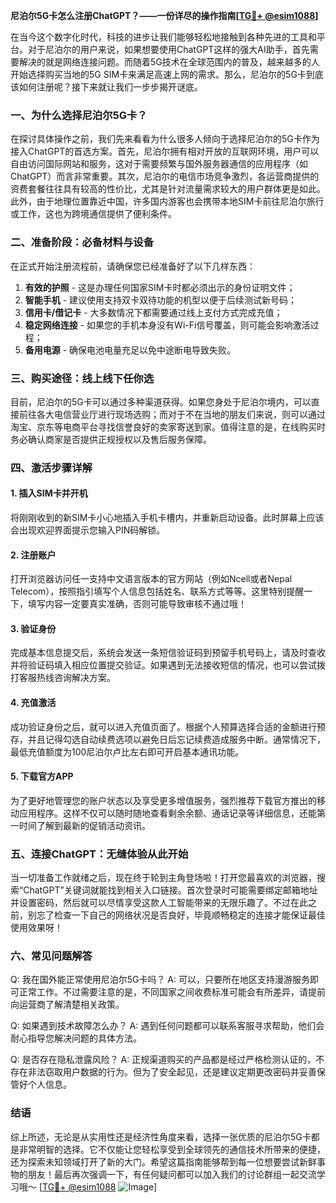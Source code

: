 **尼泊尔5G卡怎么注册ChatGPT？——一份详尽的操作指南[[TG💪+ @esim1088](https://t.me/s/esim1088)]**

在当今这个数字化时代，科技的进步让我们能够轻松地接触到各种先进的工具和平台。对于尼泊尔的用户来说，如果想要使用ChatGPT这样的强大AI助手，首先需要解决的就是网络连接问题。而随着5G技术在全球范围内的普及，越来越多的人开始选择购买当地的5G SIM卡来满足高速上网的需求。那么，尼泊尔的5G卡到底该如何注册呢？接下来就让我们一步步揭开谜底。

### 一、为什么选择尼泊尔5G卡？

在探讨具体操作之前，我们先来看看为什么很多人倾向于选择尼泊尔的5G卡作为接入ChatGPT的首选方案。首先，尼泊尔拥有相对开放的互联网环境，用户可以自由访问国际网站和服务，这对于需要频繁与国外服务器通信的应用程序（如ChatGPT）而言非常重要。其次，尼泊尔的电信市场竞争激烈，各运营商提供的资费套餐往往具有较高的性价比，尤其是针对流量需求较大的用户群体更是如此。此外，由于地理位置靠近中国，许多国内游客也会携带本地SIM卡前往尼泊尔旅行或工作，这也为跨境通信提供了便利条件。

### 二、准备阶段：必备材料与设备

在正式开始注册流程前，请确保您已经准备好了以下几样东西：

1. **有效的护照** - 这是办理任何国家SIM卡时都必须出示的身份证明文件；
2. **智能手机** - 建议使用支持双卡双待功能的机型以便于后续测试新号码；
3. **信用卡/借记卡** - 大多数情况下都需要通过线上支付方式完成充值；
4. **稳定网络连接** - 如果您的手机本身没有Wi-Fi信号覆盖，则可能会影响激活过程；
5. **备用电源** - 确保电池电量充足以免中途断电导致失败。

### 三、购买途径：线上线下任你选

目前，尼泊尔的5G卡可以通过多种渠道获得。如果您身处于尼泊尔境内，可以直接前往各大电信营业厅进行现场选购；而对于不在当地的朋友们来说，则可以通过淘宝、京东等电商平台寻找信誉良好的卖家寄送到家。值得注意的是，在线购买时务必确认商家是否提供正规授权以及售后服务保障。

### 四、激活步骤详解

#### 1. 插入SIM卡并开机
将刚刚收到的新SIM卡小心地插入手机卡槽内，并重新启动设备。此时屏幕上应该会出现欢迎界面提示您输入PIN码解锁。

#### 2. 注册账户
打开浏览器访问任一支持中文语言版本的官方网站（例如Ncell或者Nepal Telecom），按照指引填写个人信息包括姓名、联系方式等等。这里特别提醒一下，填写内容一定要真实准确，否则可能导致审核不通过哦！

#### 3. 验证身份
完成基本信息提交后，系统会发送一条短信验证码到预留手机号码上，请及时查收并将验证码填入相应位置提交验证。如果遇到无法接收短信的情况，也可以尝试拨打客服热线咨询解决方案。

#### 4. 充值激活
成功验证身份之后，就可以进入充值页面了。根据个人预算选择合适的金额进行预存，并且记得勾选自动续费选项以避免日后忘记续费造成服务中断。通常情况下，最低充值额度为100尼泊尔卢比左右即可开启基本通讯功能。

#### 5. 下载官方APP
为了更好地管理您的账户状态以及享受更多增值服务，强烈推荐下载官方推出的移动应用程序。这样不仅可以随时随地查看剩余余额、通话记录等详细信息，还能第一时间了解到最新的促销活动资讯。

### 五、连接ChatGPT：无缝体验从此开始

当一切准备工作就绪之后，现在终于轮到主角登场啦！打开您最喜欢的浏览器，搜索“ChatGPT”关键词就能找到相关入口链接。首次登录时可能需要绑定邮箱地址并设置密码，然后就可以尽情享受这款人工智能带来的无限乐趣了。不过在此之前，别忘了检查一下自己的网络状况是否良好，毕竟顺畅稳定的连接才能保证最佳使用效果呀！

### 六、常见问题解答

Q: 我在国外能正常使用尼泊尔5G卡吗？
A: 可以，只要所在地区支持漫游服务即可正常工作。不过需要注意的是，不同国家之间收费标准可能会有所差异，请提前向运营商了解清楚相关政策。

Q: 如果遇到技术故障怎么办？
A: 遇到任何问题都可以联系客服寻求帮助，他们会耐心指导您解决问题的具体方法。

Q: 是否存在隐私泄露风险？
A: 正规渠道购买的产品都是经过严格检测认证的，不存在非法窃取用户数据的行为。但为了安全起见，还是建议定期更改密码并妥善保管好个人信息。

### 结语

综上所述，无论是从实用性还是经济性角度来看，选择一张优质的尼泊尔5G卡都是非常明智的选择。它不仅能让您轻松享受到全球领先的通信技术所带来的便捷，还为探索未知领域打开了新的大门。希望这篇指南能够帮到每一位想要尝试新鲜事物的朋友！最后再次强调一下，有任何疑问都可以加入我们的讨论群组一起交流学习哦～ [[TG💪+ @esim1088](https://t.me/s/esim1088) ![Image](https://i.postimg.cc/4NQfJmqS/Snipaste-2025-05-13-00-14-12.png)]